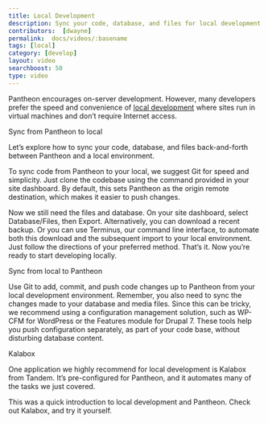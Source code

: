 ```yaml
---
title: Local Development
description: Sync your code, database, and files for local development.
contributors:  [dwayne]
permalink:  docs/videos/:basename
tags: [local]
category: [develop]
layout: video
searchboost: 50
type: video
---
```


<Youtube src="z01vIuB3kRg" title="Local Development" />

<Partial file="deprecate-kalabox.md" />

Pantheon encourages on-server development. However, many developers prefer the speed and convenience of [local development](/local-development) where sites run in virtual machines and don’t require Internet access.


Sync from Pantheon to local

Let’s explore how to sync your code, database, and files back-and-forth between Pantheon and a local environment.

To sync code from Pantheon to your local, we suggest Git for speed and simplicity. Just clone the codebase using the command provided in your site dashboard. By default, this sets Pantheon as the origin remote destination, which makes it easier to push changes.

Now we still need the files and database. On your site dashboard, select Database/Files, then Export. Alternatively, you can download a recent backup. Or you can use Terminus, our command line interface, to automate both this download and the subsequent import to your local environment. Just follow the directions of your preferred method. That’s it. Now you’re ready to start developing locally.


Sync from local to Pantheon

Use Git to add, commit, and push code changes up to Pantheon from your local development environment. Remember, you also need to sync the changes made to your database and media files. Since this can be tricky, we recommend using a configuration management solution, such as WP-CFM for WordPress or the Features module for Drupal 7. These tools help you push configuration separately, as part of your code base, without disturbing database content.

Kalabox

One application we highly recommend for local development is Kalabox from Tandem. It’s pre-configured for Pantheon, and it automates many of the tasks we just covered.

This was a quick introduction to local development and Pantheon. Check out Kalabox, and try it yourself.
